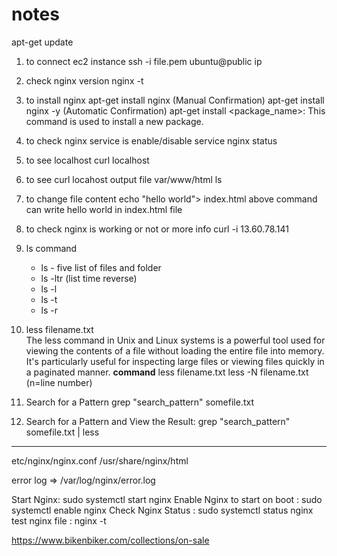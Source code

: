 # notes
apt-get update 
1. to connect ec2 instance
  ssh -i file.pem ubuntu@public ip
2. check nginx version
     nginx -t
3. to install nginx
    apt-get install nginx (Manual Confirmation)
    apt-get install nginx -y (Automatic Confirmation)
   apt-get install <package_name>: This command is used to install a new package.

4. to check nginx service is enable/disable
   service nginx status

5. to see localhost
    curl localhost

6. to see curl locahost output file
     var/www/html
     ls

7. to change file content
   echo "hello world"> index.html
   above command can write hello world in index.html file

8. to check nginx is working or not or more info
     curl -i 13.60.78.141

9. ls command
    - ls - five list of files and folder
    - ls -ltr (list time reverse)
    - ls -l
    - ls -t
    - ls -r

10. less filename.txt   
  The less command in Unix and Linux systems is a powerful tool used for viewing the contents of a file without loading the entire file into memory. It's   particularly useful for inspecting large files or viewing files quickly in a paginated manner.
  **command**
    less filename.txt
    less -N filename.txt (n=line number)

11. Search for a Pattern
    grep "search_pattern" somefile.txt
13. Search for a Pattern and View the Result:
    grep "search_pattern" somefile.txt | less





-----------------------------------------------------
etc/nginx/nginx.conf
/usr/share/nginx/html

error log => /var/log/nginx/error.log

Start Nginx: sudo systemctl start nginx
Enable Nginx to start on boot : sudo systemctl enable nginx
Check Nginx Status : sudo systemctl status nginx
test nginx file : nginx -t




















https://www.bikenbiker.com/collections/on-sale
   
